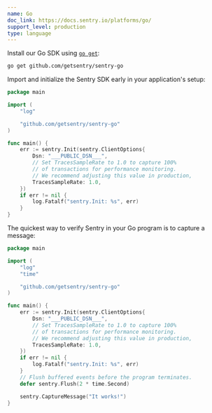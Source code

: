 ```yaml
---
name: Go
doc_link: https://docs.sentry.io/platforms/go/
support_level: production
type: language
---
```


<!-- * * * * * * * * * * * *  * * * * * * * ATTENTION * * * * * * * * * * * * * * * * * * * * * * * *
*                          UPDATES WILL NO LONGER BE REFLECTED IN SENTRY                            *
*                                                                                                   *
* We've successfully migrated all "getting started/wizard" documents to the main Sentry repository, *
* where you can find them in the folder named "gettingStartedDocs" ->                               *
* https://github.com/getsentry/sentry/tree/master/static/app/gettingStartedDocs.                    *
*                                                                                                   *
* Find more details about the project in the concluded Epic ->                                      *
* https://github.com/getsentry/sentry/issues/48144                                                  *
*                                                                                                   *
* This document is planned to be removed in the future. However, it has not been removed yet,       *
* primarily because self-hosted users depend on it to access instructions for setting up their      *
* platform. We need to come up with a solution before removing these docs.                          *
* * * * * * * * * * * *  * * * * * * * ATTENTION * * * * * * * * * * * * * * * * * * * * * * * * * -->

Install our Go SDK using [`go get`](https://golang.org/cmd/go/#hdr-Module_aware_go_get):

```bash
go get github.com/getsentry/sentry-go
```

Import and initialize the Sentry SDK early in your application's setup:

```go
package main

import (
	"log"

	"github.com/getsentry/sentry-go"
)

func main() {
	err := sentry.Init(sentry.ClientOptions{
		Dsn: "___PUBLIC_DSN___",
		// Set TracesSampleRate to 1.0 to capture 100%
		// of transactions for performance monitoring.
		// We recommend adjusting this value in production,
		TracesSampleRate: 1.0,
	})
	if err != nil {
		log.Fatalf("sentry.Init: %s", err)
	}
}
```

The quickest way to verify Sentry in your Go program is to capture a message:

```go
package main

import (
	"log"
	"time"

	"github.com/getsentry/sentry-go"
)

func main() {
	err := sentry.Init(sentry.ClientOptions{
		Dsn: "___PUBLIC_DSN___",
		// Set TracesSampleRate to 1.0 to capture 100%
		// of transactions for performance monitoring.
		// We recommend adjusting this value in production,
		TracesSampleRate: 1.0,
	})
	if err != nil {
		log.Fatalf("sentry.Init: %s", err)
	}
	// Flush buffered events before the program terminates.
	defer sentry.Flush(2 * time.Second)

	sentry.CaptureMessage("It works!")
}
```
